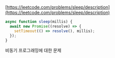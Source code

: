 [https://leetcode.com/problems/sleep/description](https://leetcode.com/problems/sleep/description)

```javascript
async function sleep(millis) {
  await new Promise((resolve) => {
    setTimeout(() => resolve(), millis);
  });
}
```

비동기 프로그래밍에 대한 문제
